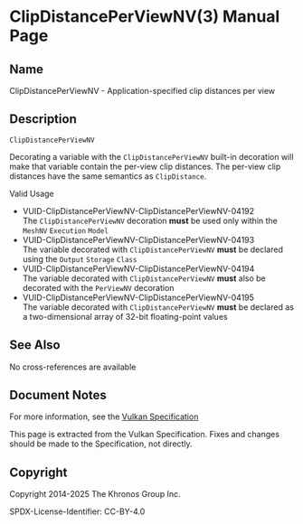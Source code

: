 # ClipDistancePerViewNV(3) Manual Page

## Name

ClipDistancePerViewNV - Application-specified clip distances per view



## [](#_description)Description

`ClipDistancePerViewNV`

Decorating a variable with the `ClipDistancePerViewNV` built-in decoration will make that variable contain the per-view clip distances. The per-view clip distances have the same semantics as `ClipDistance`.

Valid Usage

- [](#VUID-ClipDistancePerViewNV-ClipDistancePerViewNV-04192)VUID-ClipDistancePerViewNV-ClipDistancePerViewNV-04192  
  The `ClipDistancePerViewNV` decoration **must** be used only within the `MeshNV` `Execution` `Model`
- [](#VUID-ClipDistancePerViewNV-ClipDistancePerViewNV-04193)VUID-ClipDistancePerViewNV-ClipDistancePerViewNV-04193  
  The variable decorated with `ClipDistancePerViewNV` **must** be declared using the `Output` `Storage` `Class`
- [](#VUID-ClipDistancePerViewNV-ClipDistancePerViewNV-04194)VUID-ClipDistancePerViewNV-ClipDistancePerViewNV-04194  
  The variable decorated with `ClipDistancePerViewNV` **must** also be decorated with the `PerViewNV` decoration
- [](#VUID-ClipDistancePerViewNV-ClipDistancePerViewNV-04195)VUID-ClipDistancePerViewNV-ClipDistancePerViewNV-04195  
  The variable decorated with `ClipDistancePerViewNV` **must** be declared as a two-dimensional array of 32-bit floating-point values

## [](#_see_also)See Also

No cross-references are available

## [](#_document_notes)Document Notes

For more information, see the [Vulkan Specification](https://registry.khronos.org/vulkan/specs/latest/html/vkspec.html#ClipDistancePerViewNV)

This page is extracted from the Vulkan Specification. Fixes and changes should be made to the Specification, not directly.

## [](#_copyright)Copyright

Copyright 2014-2025 The Khronos Group Inc.

SPDX-License-Identifier: CC-BY-4.0